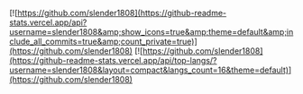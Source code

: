 
[![https://github.com/slender1808](https://github-readme-stats.vercel.app/api?username=slender1808&amp;show_icons=true&amp;theme=default&amp;include_all_commits=true&amp;count_private=true)](https://github.com/slender1808)
[![https://github.com/slender1808](https://github-readme-stats.vercel.app/api/top-langs/?username=slender1808&layout=compact&langs_count=16&theme=default)](https://github.com/slender1808)
